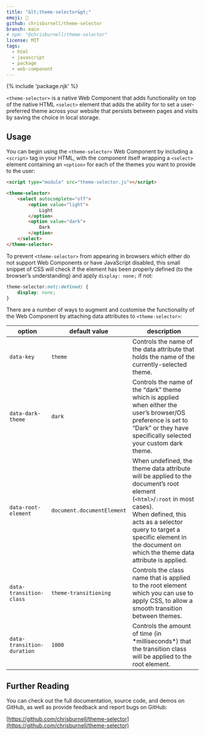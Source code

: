 ```yaml
---
title: "&lt;theme-selector&gt;"
emoji: 🎨
github: chrisburnell/theme-selector
branch: main
# npm: "@chrisburnell/theme-selector"
license: MIT
tags:
  - html
  - javascript
  - package
  - web-component
---
```


{% include 'package.njk' %}

<code>&lt;theme-selector&gt;</code> is a native Web Component that adds functionality on top of the native HTML <code>&lt;select&gt;</code> element that adds the ability for to set a user-preferred theme across your website that persists between pages and visits by saving the choice in local storage.

## Usage

You can begin using the <code>&lt;theme-selector&gt;</code> Web Component by including a <code>&lt;script&gt;</code> tag in your HTML, with the component itself wrapping a <code>&lt;select&gt;</code> element containing an <code>&lt;option&gt;</code> for each of the themes you want to provide to the user:

```html
<script type="module" src="theme-selector.js"></script>

<theme-selector>
    <select autocomplete="off">
        <option value="light">
            Light
        </option>
        <option value="dark">
            Dark
        </option>
    </select>
</theme-selector>
```

To prevent <code>&lt;theme-selector&gt;</code> from appearing in browsers which either do not support Web Components or have JavaScript disabled, this small snippet of CSS will check if the element has been properly defined (to the browser’s understanding) and apply `display: none;` if not:

```css
theme-selector:not(:defined) {
    display: none;
}
```

There are a number of ways to augment and customise the functionality of the Web Component by attaching data attributes to <code>&lt;theme-selector&gt;</code>:

<table>
    <thead>
        <tr>
            <th>option</th>
            <th>default value</th>
            <th>description</th>
        </tr>
    </thead>
    <tbody>
        <tr>
            <td><code>data-key</code></td>
            <td><code>theme</code></td>
            <td>Controls the name of the data attribute that holds the name of the currently-selected theme.</td>
        </tr>
        <tr>
            <td><code>data-dark-theme</code></td>
            <td><code>dark</code></td>
            <td>Controls the name of the <q>dark</q> theme which is applied when either the user’s browser/OS preference is set to <q>Dark</q> or they have specifically selected your custom dark theme.</td>
        </tr>
        <tr>
            <td><code>data-root-element</code></td>
            <td><code>document.documentElement</code></td>
            <td>When undefined, the theme data attribute will be applied to the document’s root element (<code>&lt;html&gt;</code>/<code>:root</code> in most cases).<br>When defined, this acts as a selector query to target a specific element in the document on which the theme data attribute is applied.</td>
        </tr>
        <tr>
            <td><code>data-transition-class</code></td>
            <td><code>theme-transitioning</code></td>
            <td>Controls the class name that is applied to the root element which you can use to apply CSS, to allow a smooth transition between themes.</td>
        </tr>
        <tr>
            <td><code>data-transition-duration</code></td>
            <td><code>1000</code></td>
            <td>Controls the amount of time (in *milliseconds*) that the transition class will be applied to the root element.</td>
        </tr>
    </tbody>
</table>

## Further Reading

You can check out the full documentation, source code, and demos on GitHub, as well as provide feedback and report bugs on GitHub:

[https://github.com/chrisburnell/theme-selector](https://github.com/chrisburnell/theme-selector)
